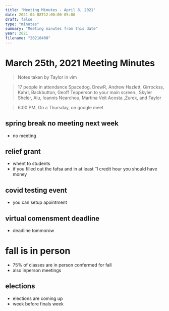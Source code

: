 ```yaml
---
title: "Meeting Minutes - April 8, 2021"
date: 2021-04-08T12:00:00-05:00
draft: false
type: "minutes"
summary: "Meeting minutes from this date"
year: 2021
filename: "20210408"
---
```


# March 25th, 2021 Meeting Minutes
> Notes taken by Taylor in vim

> 17 people in attendance Spacedog, DrewR, Andrew Hazlett, Girrockss, Kahrl, Backbutton, Geoff Tepperson to your main screen., Skyler Sheler, Alu, Ioannis Nearchou, Martina Veit Acosta ,Zurek, and Taylor

> 6:00 PM, On a Thursday, on google meet

## spring break no meeting next week 
- no meeting

## relief grant
- whent to students
- if you filled out the fafsa and in at least `1 credit hour you should have money

## covid testing event
- you can setup apointment

## virtual comensment deadline
- deadline tommorow

# fall is in person
- 75% of classes are in person confermed for fall
- also inperson meetings

## elections
- elections are coming up
- week before finals week
